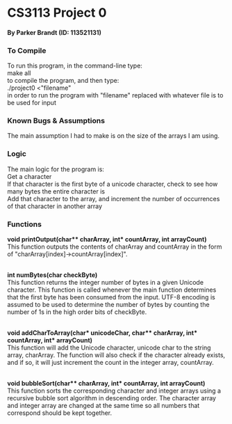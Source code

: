 # CS3113 Project 0
<h4>By Parker Brandt (ID: 113521131)

<h3>To Compile</h3>
To run this program, in the command-line type:</br>
make all</br>
to compile the program, and then type:</br>
./project0 <"filename" </br>
in order to run the program with "filename" replaced with whatever file is to be used for input

<h3>Known Bugs & Assumptions</h3>
The main assumption I had to make is on the size of the arrays I am using.


<h3>Logic</h3>
The main logic for the program is:</br>
Get a character</br>
If that character is the first byte of a unicode character, check to see how many bytes the entire character is</br>
Add that character to the array, and increment the number of occurrences of that character in another array</br>


<h3>Functions</h3>

<b>void printOutput(char** charArray, int* countArray, int arrayCount)</b></br>
This function outputs the contents of charArray and countArray in the form of "charArray[index]->countArray[index]".</br></br>


<b>int numBytes(char checkByte)</b></br>
This function returns the integer number of bytes in a given Unicode character. This function is called whenever the main function determines that 
the first byte has been consumed from the input. UTF-8 encoding is assumed to be used to determine the number of bytes by counting the number of 1s in the high order bits of checkByte.</br></br>

<b>void addCharToArray(char* unicodeChar, char** charArray, int* countArray, int* arrayCount)</b></br>
This function will add the Unicode character, unicode char to the string array, charArray. The function will also check if the character already exists, and if so, it will just increment the count in the integer array, countArray.</br></br>

<b>void bubbleSort(char** charArray, int* countArray, int arrayCount)</b></br>
This function sorts the corresponding character and integer arrays using a recursive bubble sort algorithm in descending order. The character array and integer array are changed at the same time so all numbers that correspond should be kept together.
